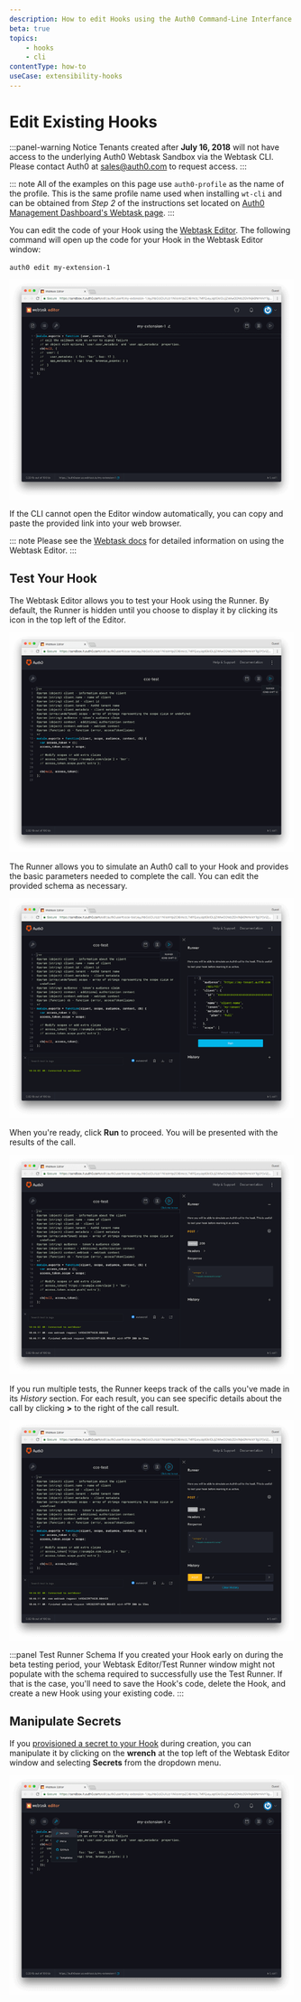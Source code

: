 ```yaml
---
description: How to edit Hooks using the Auth0 Command-Line Interfance
beta: true
topics:
    - hooks
    - cli
contentType: how-to
useCase: extensibility-hooks
---
```


# Edit Existing Hooks

:::panel-warning Notice Tenants created after **July 16, 2018** will not have access to the underlying Auth0 Webtask Sandbox via the Webtask CLI. Please contact Auth0 at sales@auth0.com to request access. :::

::: note
All of the examples on this page use `auth0-profile` as the name of the profile. This is the same profile name used when installing `wt-cli` and can be obtained from *Step 2* of the instructions set located on [Auth0 Management Dashboard's Webtask page](${manage_url}/#/account/webtasks).
:::

You can edit the code of your Hook using the [Webtask Editor](https://webtask.io/docs/editor). The following command will open up the code for your Hook in the Webtask Editor window:

  `auth0 edit my-extension-1`

  ![Webtask Editor](/media/articles/hooks/webtask-editor.png)

If the CLI cannot open the Editor window automatically, you can copy and paste the provided link into your web browser.

::: note
Please see the [Webtask docs](https://webtask.io/docs/editor) for detailed information on using the Webtask Editor.
:::

## Test Your Hook

The Webtask Editor allows you to test your Hook using the Runner. By default, the Runner is hidden until you choose to display it by clicking its icon in the top left of the Editor.

![](/media/articles/hooks/webtask-runner.png)

The Runner allows you to simulate an Auth0 call to your Hook and provides the basic parameters needed to complete the call. You can edit the provided schema as necessary.

![](/media/articles/hooks/webtask-runner2.png)

When you're ready, click **Run** to proceed. You will be presented with the results of the call.

![](/media/articles/hooks/webtask-runner3.png)

If you run multiple tests, the Runner keeps track of the calls you've made in its *History* section. For each result, you can see specific details about the call by clicking **>** to the right of the call result.

![](/media/articles/hooks/webtask-runner4.png)

:::panel Test Runner Schema
If you created your Hook early on during the beta testing period, your Webtask Editor/Test Runner window might not populate with the schema required to successfully use the Test Runner. If that is the case, you'll need to save the Hook's code, delete the Hook, and create a new Hook using your existing code.
:::

## Manipulate Secrets

If you [provisioned a secret to your Hook](/hooks/cli/create-delete#provision-secrets-to-new-hooks) during creation, you can manipulate it by clicking on the **wrench** at the top left of the Webtask Editor window and selecting **Secrets** from the dropdown menu.

  ![Webtask Editor Secrets pane](/media/articles/hooks/webtask-editor-secrets.png)
